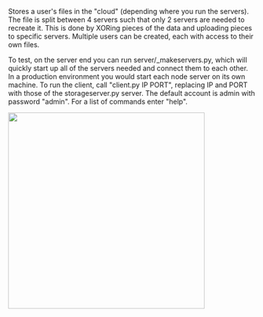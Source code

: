 Stores a user's files in the "cloud" (depending where you run the servers). The file is split between 4 servers such that only 2 servers are needed to recreate it. This is done by XORing pieces of the data and uploading pieces to specific servers. Multiple users can be created, each with access to their own files.

To test, on the server end you can run server/_makeservers.py, which will quickly start up all of the servers needed and connect them to each other. In a production environment you would start each node server on its own machine. To run the client, call "client.py IP PORT", replacing IP and PORT with those of the storageserver.py server. The default account is admin with password "admin". For a list of commands enter "help".

<a href="url"><img src="https://github.com/m-we/470_chat/blob/master/example.jpg?raw=true" align="left" height="400" ></a>
